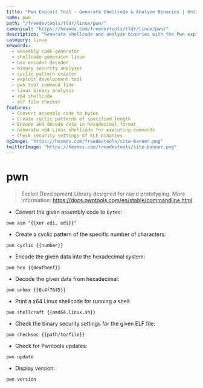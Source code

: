 ```yaml
---
title: "Pwn Exploit Tool - Generate Shellcode & Analyze Binaries | Online Free DevTools by Hexmos"
name: pwn
path: "/freedevtools/tldr/linux/pwn/"
canonical: "https://hexmos.com/freedevtools/tldr/linux/pwn/"
description: "Generate shellcode and analyze binaries with the Pwn exploit development library.  Convert assembly, create cyclic patterns, encode/decode hex, and check binary security settings. Free online tool, no registration required."
category: linux
keywords:
  - assembly code generator
  - shellcode generator linux
  - hex encoder decoder
  - binary security analyzer
  - cyclic pattern creator
  - exploit development tool
  - pwn tool command line
  - linux binary analysis
  - x64 shellcode
  - elf file checker
features:
  - Convert assembly code to bytes
  - Create cyclic patterns of specified length
  - Encode and decode data in hexadecimal format
  - Generate x64 Linux shellcode for executing commands
  - Check security settings of ELF binaries
ogImage: "https://hexmos.com/freedevtools/site-banner.png"
twitterImage: "https://hexmos.com/freedevtools/site-banner.png"
---
```


# pwn

> Exploit Development Library designed for rapid prototyping.
> More information: <https://docs.pwntools.com/en/stable/commandline.html>.

- Convert the given assembly code to `bytes`:

`pwn asm "{{xor edi, edi}}"`

- Create a cyclic pattern of the specific number of characters:

`pwn cyclic {{number}}`

- Encode the given data into the hexadecimal system:

`pwn hex {{deafbeef}}`

- Decode the given data from hexadecimal:

`pwn unhex {{6c4f7645}}`

- Print a x64 Linux shellcode for running a shell:

`pwn shellcraft {{amd64.linux.sh}}`

- Check the binary security settings for the given ELF file:

`pwn checksec {{path/to/file}}`

- Check for Pwntools updates:

`pwn update`

- Display version:

`pwn version`
